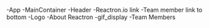  -App
    -MainContainer
        -Header
          -Reactron.io link
          -Team member link to bottom
        -Logo
        -About Reactron
        -gif_display
        -Team Members
